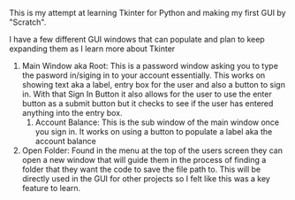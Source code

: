This is my attempt at learning Tkinter for Python and making my first GUI by "Scratch". 

I have a few different GUI windows that can populate and plan to keep expanding them as I learn more about Tkinter
1. Main Window aka Root: This is a password window asking you to type the pasword in/siging in to your account essentially. This works on showing text aka a label, entry box for the user and also a button to sign in. With that Sign In Button it also allows for the user to use the enter button as a submit button but it checks to see if the user has entered anything into the entry box.
   1. Account Balance: This is the sub window of the main window once you sign in. It works on using a button to populate a label aka the account balance
3. Open Folder: Found in the menu at the top of the users screen they can open a new window that will guide them in the process of finding a folder that they want the code to save the file path to. This will be directly used in the GUI for other projects so I felt like this was a key feature to learn. 
